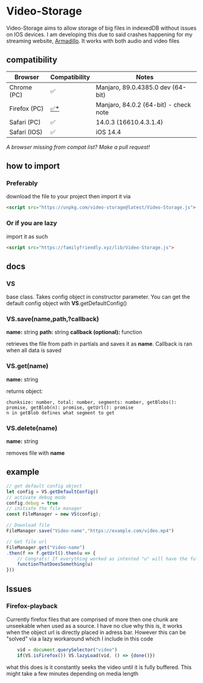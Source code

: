 # Video-Storage
Video-Storage aims to allow storage of big files in indexedDB without issues on IOS devices. I am developing this due to said crashes happening for my streaming website, [Armadillo](https://github.com/ffamilyfriendly/armadillo/). It works with both audio and video files

## compatibility
| Browser      | Compatibility | Notes                             |
|--------------|---------------|-----------------------------------|
| Chrome (PC)  | ✅             | Manjaro, 89.0.4385.0 dev (64-bit) |
| Firefox (PC) | [✅*](#Firefox-playback)             | Manjaro, 84.0.2 (64-bit) - check note          |
| Safari (PC) | ✅             | 14.0.3 (16610.4.3.1.4)            |
| Safari (IOS) | ✅             | iOS 14.4            |

*A browser missing from compat list? Make a pull request!*

## how to import

### Preferably 
download the file to your project then import it via
```html 
<script src="https://unpkg.com/video-storage@latest/Video-Storage.js">
```
### Or if you are lazy
import it as such
```html
<script src="https://familyfriendly.xyz/lib/Video-Storage.js">
```

## docs
### VS
base class. Takes config object in constructor parameter. You can get the default config object with **VS**.getDefaultConfig()
### VS.save(name,path,?callback)
**name:** string
**path:** string
**callback (optional):** function

retrieves the file from path in partials and saves it as **name**. Callback is ran when all data is saved

### VS.get(name)
**name:** string

returns object:

	chunksize: number, total: number, segments: number, getBlobs(): promise, getBlob(n): promise, getUrl(): promise
	n in getBlob defines what segment to get

### VS.delete(name)
**name:** string

removes file with **name**

## example
```js
// get default config object
let config = VS.getDefaultConfig()
// activate debug mode
config.debug = true
// initiate the file manager
const FileManager = new VS(config);

// Download file
FileManager.save("Video-name","https://example.com/video.mp4")

// Get file url
FileManager.get("Video-name")
.then(f => f.getUrl().then(u => {
	// Congrats! If everything worked as intented "u" will have the full file
	functionThatDoesSomething(u)
}))
```

## Issues
### Firefox-playback
Currently firefox files that are comprised of more then one chunk are unseekable when used as a source. I have no clue why this is, it works when the object url is directly placed in adress bar. However this can be "solved" via a lazy workaround which I include in this code
```js
	vid = document.querySelector("video")
	if(VS.isFirefox()) VS.lazyLoad(vid, () => {done()})
```
what this does is it constantly seeks the video until it is fully buffered. This might take a few minutes depending on media length